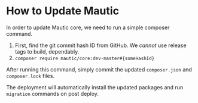 # How to Update Mautic

In order to update Mautic core, we need to run a simple composer command.

1. First, find the git commit hash ID from GitHub. We _cannot_ use release tags to build, dependably.
2. `composer require mautic/core:dev-master#{someHashId}`

After running this command, simply commit the updated `composer.json` and `composer.lock` files. 

The deployment will automatically install the updated packages and run `migration` commands on post deploy. 